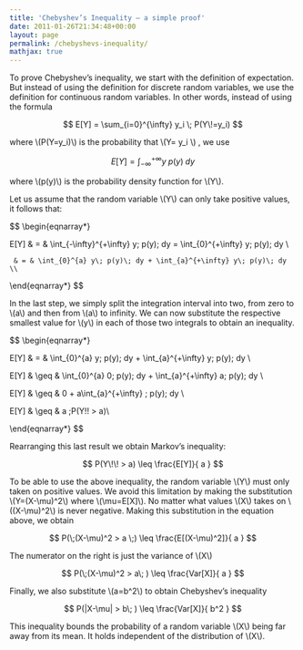 ```yaml
---
title: 'Chebyshev’s Inequality — a simple proof'
date: 2011-01-26T21:34:48+00:00
layout: page
permalink: /chebyshevs-inequality/
mathjax: true
---
```

To prove Chebyshev’s inequality, we start with the definition of expectation. But instead of using the definition for discrete random variables, we use the definition for continuous random variables. In other words, instead of using the formula

$$ E[Y] = \sum_{i=0}^{\infty} y_i \; P(Y\!=y_i) $$

where \\(P(Y=y_i)\\) is the probability that \\(Y= y_i \\) , we use

$$ E[Y]=\int_{-\infty}^{+\infty} y\; p(y)\; dy $$

where \\(p(y)\\) is the probability density function for \\(Y\\).

Let us assume that the random variable \\(Y\\) can only take positive values, it follows that:

$$
\begin{eqnarray*}

E[Y] & = & \int_{-\infty}^{+\infty} y\; p(y)\; dy = \int_{0}^{+\infty} y\; p(y)\; dy \\

     & = & \int_{0}^{a} y\; p(y)\; dy + \int_{a}^{+\infty} y\; p(y)\; dy \\

\end{eqnarray*}
$$


In the last step, we simply split the integration interval into two, from zero to \\(a\\) and then from \\(a\\) to infinity. We can now substitute the respective smallest value for \\(y\\) in each of those two integrals to obtain an inequality.

$$
\begin{eqnarray*}

E[Y] & = & \int_{0}^{a} y\; p(y)\; dy + \int_{a}^{+\infty} y\; p(y)\; dy \\

E[Y] & \geq & \int_{0}^{a} 0\; p(y)\; dy + \int_{a}^{+\infty} a\; p(y)\; dy \\

E[Y] & \geq & 0 + a\int_{a}^{+\infty} \; p(y)\; dy \\

E[Y] & \geq & a \;P(Y\!\! > a)\\

\end{eqnarray*}
$$

Rearranging this last result we obtain Markov’s inequality:

$$ P(Y\!\! > a) \leq \frac{E[Y]}{ a } $$

To be able to use the above inequality, the random variable \\(Y\\) must only taken on positive values. We avoid this limitation by making the substitution \\(Y=(X-\mu)^2\\) where \\(\mu=E[X]\\). No matter what values \\(X\\) takes on \\((X-\mu)^2\\) is never negative. Making this substitution in the equation above, we obtain

$$ P(\;(X-\mu)^2 > a \;) \leq \frac{E[(X-\mu)^2]}{ a } $$

The numerator on the right is just the variance of \\(X\\)

$$ P(\;(X-\mu)^2 > a\; ) \leq \frac{Var[X]}{ a } $$

Finally, we also substitute \\(a=b^2\\) to obtain Chebyshev’s inequality

$$ P(|X-\mu| > b\; ) \leq \frac{Var[X]}{ b^2 } $$

This inequality bounds the probability of a random variable \\(X\\) being far away from its mean. It holds independent of the distribution of \\(X\\).
